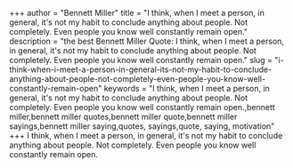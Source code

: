 +++
author = "Bennett Miller"
title = "I think, when I meet a person, in general, it's not my habit to conclude anything about people. Not completely. Even people you know well constantly remain open."
description = "the best Bennett Miller Quote: I think, when I meet a person, in general, it's not my habit to conclude anything about people. Not completely. Even people you know well constantly remain open."
slug = "i-think-when-i-meet-a-person-in-general-its-not-my-habit-to-conclude-anything-about-people-not-completely-even-people-you-know-well-constantly-remain-open"
keywords = "I think, when I meet a person, in general, it's not my habit to conclude anything about people. Not completely. Even people you know well constantly remain open.,bennett miller,bennett miller quotes,bennett miller quote,bennett miller sayings,bennett miller saying,quotes, sayings,quote, saying, motivation"
+++
I think, when I meet a person, in general, it's not my habit to conclude anything about people. Not completely. Even people you know well constantly remain open.

